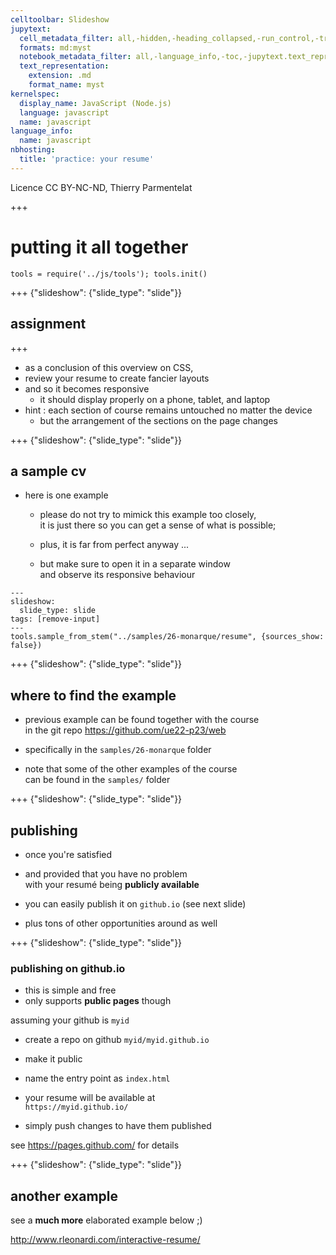 ```yaml
---
celltoolbar: Slideshow
jupytext:
  cell_metadata_filter: all,-hidden,-heading_collapsed,-run_control,-trusted
  formats: md:myst
  notebook_metadata_filter: all,-language_info,-toc,-jupytext.text_representation.jupytext_version,-jupytext.text_representation.format_version
  text_representation:
    extension: .md
    format_name: myst
kernelspec:
  display_name: JavaScript (Node.js)
  language: javascript
  name: javascript
language_info:
  name: javascript
nbhosting:
  title: 'practice: your resume'
---
```


Licence CC BY-NC-ND, Thierry Parmentelat

+++

# putting it all together

```{code-cell}
tools = require('../js/tools'); tools.init()
```

+++ {"slideshow": {"slide_type": "slide"}}

## assignment

+++

* as a conclusion of this overview on CSS,
* review your resume to create fancier layouts
* and so it becomes responsive
  * it should display properly on a phone, tablet, and laptop
* hint : each section of course remains untouched no matter the device
  * but the arrangement of the sections on the page changes

+++ {"slideshow": {"slide_type": "slide"}}

## a sample cv

* here is one example
  * please do not try to mimick this example too closely,  
    it is just there so you can get a sense of what is possible;

  * plus, it is far from perfect anyway ...
  * but make sure to open it in a separate window  
    and observe its responsive behaviour

```{code-cell}
---
slideshow:
  slide_type: slide
tags: [remove-input]
---
tools.sample_from_stem("../samples/26-monarque/resume", {sources_show: false})
```

+++ {"slideshow": {"slide_type": "slide"}}

## where to find the example

* previous example can be found together with the course   
  in the git repo
  <https://github.com/ue22-p23/web>

* specifically in the `samples/26-monarque` folder

* note that some of the other examples of the course  
  can be found in the `samples/` folder

+++ {"slideshow": {"slide_type": "slide"}}

## publishing

* once you're satisfied
* and provided that you have no problem  
  with your resumé being **publicly available**

* you can easily publish it on `github.io` (see next slide)
* plus tons of other opportunities around as well

+++ {"slideshow": {"slide_type": "slide"}}

### publishing on github.io

* this is simple and free
* only supports **public pages** though

assuming your github is `myid`

* create a repo on github `myid/myid.github.io`
* make it public
* name the entry point as `index.html`
* your resume will be available at  
  `https://myid.github.io/`

* simply push changes to have them published

see <https://pages.github.com/> for details

+++ {"slideshow": {"slide_type": "slide"}}

## another example

see a **much more** elaborated example below ;)

<http://www.rleonardi.com/interactive-resume/>
